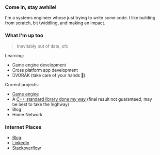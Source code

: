 ### Come in, stay awhile!

I'm a systems engineer whose just trying to write some code. I like building from scratch, bit twiddling, and making an impact.

### What I'm up too

> Inevitably out of date, ofc

Learning:
- Game engine development
- Cross platform app development
- DVORAK (take care of your hands 🙏)

Current projects:
- [Game engine](https://github.com/sdsmith/rtek)
- A [C++ standard library done my way](https://github.com/sdsmith/sdslib-cpp) (final result not guaranteed; may be best to take the highway)
- Blog
- Home Network

### Internet Places
- [Blog](https://rocksthinkpoorly.com/)
- [LinkedIn](linkedin.com/in/stewartdrydensmith)
- [Stackoverflow](https://stackoverflow.com/users/3693388/stewart-smith)
